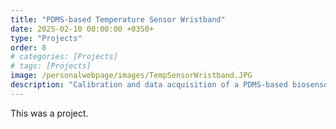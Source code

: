 ```yaml
---
title: "PDMS-based Temperature Sensor Wristband"
date: 2025-02-10 00:00:00 +0350+
type: "Projects"
order: 8
# categories: [Projects]
# tags: [Projects]
image: /personalwebpage/images/TempSensorWristband.JPG
description: "Calibration and data acquisition of a PDMS-based biosensor for monitoring body temperature with a portable wristband"
---
```


This was a project.